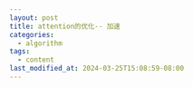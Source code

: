 ```yaml
---
layout: post
title: attention的优化-- 加速
categories:
  - algorithm
tags:
  - content
last_modified_at: 2024-03-25T15:08:59-08:00
---
```

